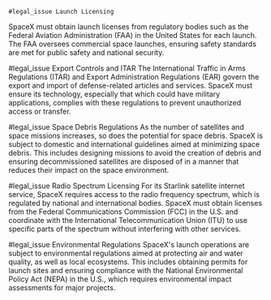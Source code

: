     #legal_issue Launch Licensing
SpaceX must obtain launch licenses from regulatory bodies such as the Federal Aviation Administration (FAA) in the United States for each launch. The FAA oversees commercial space launches, ensuring safety standards are met for public safety and national security.

#legal_issue Export Controls and ITAR
The International Traffic in Arms Regulations (ITAR) and Export Administration Regulations (EAR) govern the export and import of defense-related articles and services. SpaceX must ensure its technology, especially that which could have military applications, complies with these regulations to prevent unauthorized access or transfer.

#legal_issue Space Debris Regulations
As the number of satellites and space missions increases, so does the potential for space debris. SpaceX is subject to domestic and international guidelines aimed at minimizing space debris. This includes designing missions to avoid the creation of debris and ensuring decommissioned satellites are disposed of in a manner that reduces their impact on the space environment.

#legal_issue Radio Spectrum Licensing
For its Starlink satellite internet service, SpaceX requires access to the radio frequency spectrum, which is regulated by national and international bodies. SpaceX must obtain licenses from the Federal Communications Commission (FCC) in the U.S. and coordinate with the International Telecommunication Union (ITU) to use specific parts of the spectrum without interfering with other services.

#legal_issue Environmental Regulations
SpaceX's launch operations are subject to environmental regulations aimed at protecting air and water quality, as well as local ecosystems. This includes obtaining permits for launch sites and ensuring compliance with the National Environmental Policy Act (NEPA) in the U.S., which requires environmental impact assessments for major projects.



